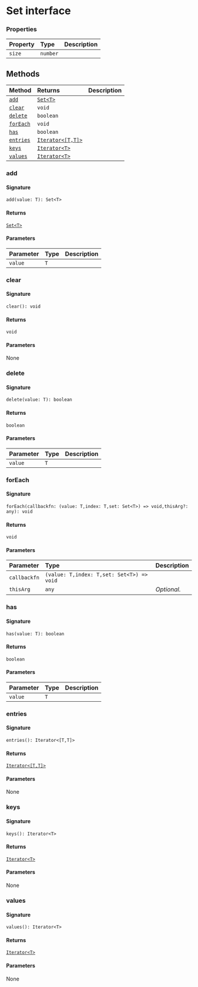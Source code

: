 # Set interface








### Properties

| Property	   | Type	| Description|
|:-------------|:-------|:-----------|
|`size`      | `number` |  |




## Methods

| Method	   |  Returns	| Description|
|:-------------|:-------|:-----------|
|[`add`](#add)      | [`Set<T>`](../es6-collections/set.md) |  |
|[`clear`](#clear)      | `void` |  |
|[`delete`](#delete)      | `boolean` |  |
|[`forEach`](#foreach)      | `void` |  |
|[`has`](#has)      | `boolean` |  |
|[`entries`](#entries)      | [`Iterator<[T,T]>`](../es6-collections/iterator.md) |  |
|[`keys`](#keys)      | [`Iterator<T>`](../es6-collections/iterator.md) |  |
|[`values`](#values)      | [`Iterator<T>`](../es6-collections/iterator.md) |  |




### add



#### Signature
`add(value: T): Set<T>`

#### Returns
[`Set<T>`](../es6-collections/set.md)


#### Parameters


| Parameter	   | Type    | Description |
|:-------------|:---------------|:------------|
| `value`    | `T` |  |


### clear



#### Signature
`clear(): void`

#### Returns
`void`


#### Parameters
None


### delete



#### Signature
`delete(value: T): boolean`

#### Returns
`boolean`


#### Parameters


| Parameter	   | Type    | Description |
|:-------------|:---------------|:------------|
| `value`    | `T` |  |


### forEach



#### Signature
`forEach(callbackfn: (value: T,index: T,set: Set<T>) => void,thisArg?: any): void`

#### Returns
`void`


#### Parameters


| Parameter	   | Type    | Description |
|:-------------|:---------------|:------------|
| `callbackfn`    | `(value: T,index: T,set: Set<T>) => void` |  |
| `thisArg`    | `any` | _Optional._ |


### has



#### Signature
`has(value: T): boolean`

#### Returns
`boolean`


#### Parameters


| Parameter	   | Type    | Description |
|:-------------|:---------------|:------------|
| `value`    | `T` |  |


### entries



#### Signature
`entries(): Iterator<[T,T]>`

#### Returns
[`Iterator<[T,T]>`](../es6-collections/iterator.md)


#### Parameters
None


### keys



#### Signature
`keys(): Iterator<T>`

#### Returns
[`Iterator<T>`](../es6-collections/iterator.md)


#### Parameters
None


### values



#### Signature
`values(): Iterator<T>`

#### Returns
[`Iterator<T>`](../es6-collections/iterator.md)


#### Parameters
None

